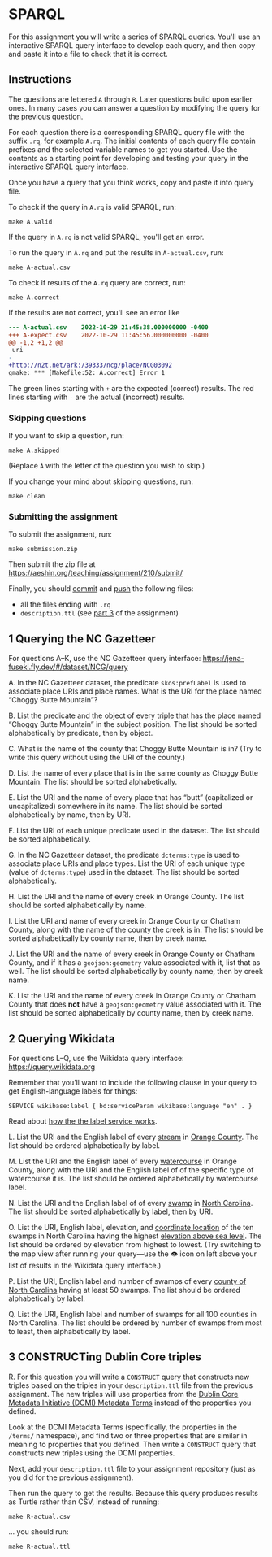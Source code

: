 # SPARQL

For this assignment you will write a series of SPARQL queries. You'll use an interactive SPARQL query interface to develop each query, and then copy and paste it into a file to check that it is correct.

## Instructions

The questions are lettered `A` through `R`. Later questions build upon earlier ones. In many cases you can answer a question by modifying the query for the previous question.

For each question there is a corresponding SPARQL query file with the suffix `.rq`, for example `A.rq`. The initial contents of each query file contain prefixes and the selected variable names to get you started. Use the contents as a starting point for developing and testing your query in the interactive SPARQL query interface.

Once you have a query that you think works, copy and paste it into query file.

To check if the query in `A.rq` is valid SPARQL, run:

```
make A.valid
```

If the query in `A.rq` is not valid SPARQL, you'll get an error.

To run the query in `A.rq` and put the results in `A-actual.csv`, run:

```
make A-actual.csv
```

To check if results of the `A.rq` query are correct, run:

```
make A.correct
```

If the results are not correct, you'll see an error like 

```diff
--- A-actual.csv	2022-10-29 21:45:38.000000000 -0400
+++ A-expect.csv	2022-10-29 11:45:56.000000000 -0400
@@ -1,2 +1,2 @@
 uri
-
+http://n2t.net/ark:/39333/ncg/place/NCG03092
gmake: *** [Makefile:52: A.correct] Error 1
```

The green lines starting with `+` are the expected (correct) results. The red lines starting with `-` are the actual (incorrect) results.

### Skipping questions

If you want to skip a question, run:

```
make A.skipped
```

(Replace `A` with the letter of the question you wish to skip.)

If you change your mind about skipping questions, run:

```
make clean
```

### Submitting the assignment

To submit the assignment, run:

```
make submission.zip
```

Then submit the zip file at 
https://aeshin.org/teaching/assignment/210/submit/

Finally, you should [commit](https://docs.github.com/en/codespaces/developing-in-codespaces/using-source-control-in-your-codespace#committing-your-changes) and [push](https://docs.github.com/en/codespaces/developing-in-codespaces/using-source-control-in-your-codespace#pushing-changes-to-your-remote-repository) the following files:

* all the files ending with `.rq`
* `description.ttl` (see [part 3](#3-constructing-dublin-core-triples) of the assignment)

## 1 Querying the NC Gazetteer

For questions A–K, use the NC Gazetteer query interface:
https://jena-fuseki.fly.dev/#/dataset/NCG/query

A. In the NC Gazetteer dataset, the predicate `skos:prefLabel` is used to associate place URIs and place names. What is the URI for the place named “Choggy Butte Mountain”? 

B. List the predicate and the object of every triple that has the place named “Choggy Butte Mountain” in the subject position. The list should be sorted alphabetically by predicate, then by object.

C. What is the name of the county that Choggy Butte Mountain is in? (Try to write this query without using the URI of the county.)

D. List the name of every place that is in the same county as Choggy Butte Mountain. The list should be sorted alphabetically.

E. List the URI and the name of every place that has “butt” (capitalized or uncapitalized) somewhere in its name. The list should be sorted alphabetically by name, then by URI.

F. List the URI of each unique predicate used in the dataset. The list should be sorted alphabetically.

G. In the NC Gazetteer dataset, the predicate `dcterms:type` is used to associate place URIs and place types. List the URI of each unique type (value of `dcterms:type`) used in the dataset.  The list should be sorted alphabetically.

H. List the URI and the name of every creek in Orange County. The list should be sorted alphabetically by name.

I. List the URI and name of every creek in Orange County or Chatham County, along with the name of the county the creek is in. The list should be sorted alphabetically by county name, then by creek name.

J. List the URI and the name of every creek in Orange County or Chatham County, and if it has a `geojson:geometry` value associated with it, list that as well. The list should be sorted alphabetically by county name, then by creek name.

K. List the URI and the name of every creek in Orange County or Chatham County that does **not** have a `geojson:geometry` value associated with it. The list should be sorted alphabetically by county name, then by creek name.

## 2 Querying Wikidata

For questions L–Q, use the Wikidata query interface: 
https://query.wikidata.org

Remember that you’ll want to include the following clause in your query to get English-language labels for things:

```
SERVICE wikibase:label { bd:serviceParam wikibase:language "en" . }
```

Read about [how the the label service works](https://www.mediawiki.org/wiki/Wikidata_Query_Service/User_Manual#Label_service).

L. List the URI and the English label of every [stream](http://www.wikidata.org/entity/Q47521) in [Orange County](http://www.wikidata.org/entity/Q507957). The list should be ordered alphabetically by label.

M. List the URI and the English label of every [watercourse](http://www.wikidata.org/entity/Q355304) in Orange County, along with the URI and the English label of of the specific type of watercourse it is. The list should be ordered alphabetically by watercourse label.

N. List the URI and the English label of of every [swamp](http://www.wikidata.org/entity/Q166735) in [North Carolina](http://www.wikidata.org/entity/Q1454). The list should be sorted alphabetically by label, then by URI.

O. List the URI, English label, elevation, and [coordinate location](http://www.wikidata.org/prop/direct/P625) of the ten swamps in North Carolina having the highest [elevation above sea level](http://www.wikidata.org/prop/direct/P2044). The list should be ordered by elevation from highest to lowest. (Try switching to the map view after running your query—use the 👁 icon on left above your list of results in the Wikidata query interface.)

P. List the URI, English label and number of swamps of every [county of North Carolina](http://www.wikidata.org/entity/Q13414758) having at least 50 swamps. The list should be ordered alphabetically by label.

Q. List the URI, English label and number of swamps for all 100 counties in North Carolina. The list should be ordered by number of swamps from most to least, then alphabetically by label.

## 3 CONSTRUCTing Dublin Core triples

R. For this question you will write a `CONSTRUCT` query that constructs new triples based on the triples in your `description.ttl` file from the previous assignment. The new triples will use properties from the [Dublin Core Metadata Initiative (DCMI) Metadata Terms](https://www.dublincore.org/specifications/dublin-core/dcmi-terms/) instead of the properties you defined. 

Look at the DCMI Metadata Terms (specifically, the properties in the `/terms/` namespace), and find two or three properties that are similar in meaning to properties that you defined. Then write a `CONSTRUCT` query that constructs new triples using the DCMI properties.

Next, add your `description.ttl` file to your assignment repository (just as you did for the previous assignment).

Then run the query to get the results. Because this query produces results as Turtle rather than CSV, instead of running:

```
make R-actual.csv
```

… you should run:

```
make R-actual.ttl
```
